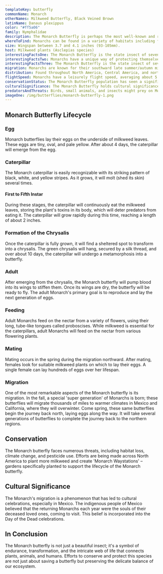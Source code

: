 ```yaml
---
templateKey: butterfly
commonName: Monarch 
otherNames: Milkweed Butterfly, Black Veined Brown
latinName: Danaus plexippus
color: "#ff5a06"
family: Nymphalidae
description: The Monarch Butterfly is perhaps the most well-known and recognized butterfly in North America. It is known for its striking orange and black wings and its incredible long-distance migration. The Monarch undertakes a multi-generational migration from Canada to Mexico and back.
whereToFind: Monarchs can be found in a variety of habitats including fields, meadows, prairies, urban and suburban parks, gardens, and roadsides.
size: Wingspan between 3.7 and 4.1 inches (93-105mm).
host: Milkweed plants (Asclepias species)
interestingFactsOne: The Monarch Butterfly is the state insect of seven US states. Alabama, Idaho, Illinois, Minnesota, Texas, Vermont, and West Virginia.
interestingFactsTwo: Monarchs have a unique way of protecting themselves. They store toxins from the milkweed they consume as caterpillars, making them poisonous to predators.
interestingFactsThree: The Monarch Butterfly is the state insect of seven US states. Alabama, Idaho, Illinois, Minnesota, Texas, Vermont, and West Virginia.
migration: Monarchs are known for their southward late summer/autumn migration from the United States and southern Canada to Mexico and coastal California, and northward return in spring.
distribution: Found throughout North America, Central America, and northern parts of South America. They have also been spotted in parts of Europe, Australia, and other regions.
flightSpeed: Monarchs have a leisurely flight speed, averaging about 5.5 mph.
conservationStatus: The Monarch Butterfly population has seen a significant decline in recent years due to habitat loss, pesticides, and other factors. Conservation efforts are ongoing to protect and restore their numbers.
culturalSignificance: The Monarch Butterfly holds cultural significance in various regions, especially in Mexico, where the Day of the Dead celebrations include the belief that Monarchs represent the souls of the departed.
predatorsAndThreats: Birds, small animals, and insects might prey on Monarchs. However, their toxic nature due to milkweed consumption deters many potential predators.
imageOne: /img/butterflies/monarch-butterfly-1.png
---
```

## Monarch Butterfly Lifecycle

### Egg
Monarch butterflies lay their eggs on the underside of milkweed leaves. These eggs are tiny, oval, and pale yellow. After about 4 days, the caterpillar will emerge from the egg.

### Caterpillar
The Monarch caterpillar is easily recognizable with its striking pattern of black, white, and yellow stripes. As it grows, it will molt (shed its skin) several times.

#### First to Fifth Instar
During these stages, the caterpillar will continuously eat the milkweed leaves, storing the plant's toxins in its body, which will deter predators from eating it. The caterpillar will grow rapidly during this time, reaching a length of about 2 inches.

### Formation of the Chrysalis
Once the caterpillar is fully grown, it will find a sheltered spot to transform into a chrysalis. The green chrysalis will hang, secured by a silk thread, and over about 10 days, the caterpillar will undergo a metamorphosis into a butterfly.

### Adult

After emerging from the chrysalis, the Monarch butterfly will pump blood into its wings to stiffen them. Once its wings are dry, the butterfly will be ready to fly. The adult Monarch's primary goal is to reproduce and lay the next generation of eggs.

### Feeding
Adult Monarchs feed on the nectar from a variety of flowers, using their long, tube-like tongues called proboscises. While milkweed is essential for the caterpillars, adult Monarchs will feed on the nectar from various flowering plants.

### Mating
Mating occurs in the spring during the migration northward. After mating, females look for suitable milkweed plants on which to lay their eggs. A single female can lay hundreds of eggs over her lifespan.

### Migration
One of the most remarkable aspects of the Monarch butterfly is its migration. In the fall, a special 'super generation' of Monarchs is born; these butterflies will migrate thousands of miles to warmer climates in Mexico and California, where they will overwinter. Come spring, these same butterflies begin the journey back north, laying eggs along the way. It will take several generations of butterflies to complete the journey back to the northern regions.

## Conservation
The Monarch butterfly faces numerous threats, including habitat loss, climate change, and pesticide use. Efforts are being made across North America to plant more milkweed and create 'Monarch Waystations' – gardens specifically planted to support the lifecycle of the Monarch butterfly.

## Cultural Significance
The Monarch's migration is a phenomenon that has led to cultural celebrations, especially in Mexico. The indigenous people of Mexico believed that the returning Monarchs each year were the souls of their deceased loved ones, coming to visit. This belief is incorporated into the Day of the Dead celebrations.

## In Conclusion
The Monarch butterfly is not just a beautiful insect; it's a symbol of endurance, transformation, and the intricate web of life that connects plants, animals, and humans. Efforts to conserve and protect this species are not just about saving a butterfly but preserving the delicate balance of our ecosystem.
